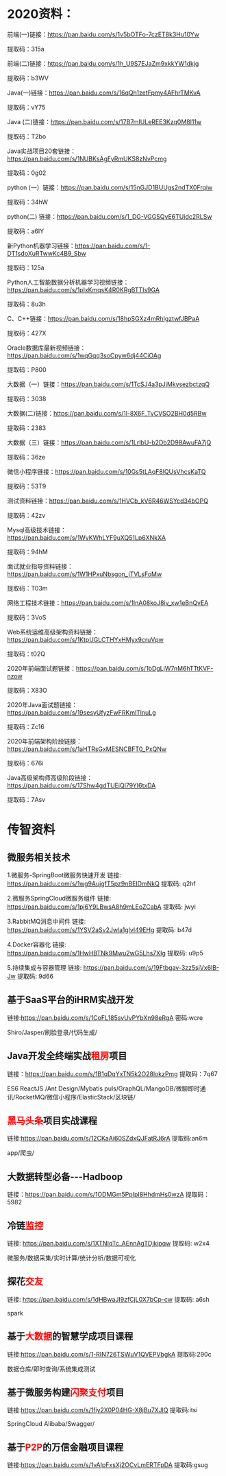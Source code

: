 #  2020资料：

前端(一)链接：<https://pan.baidu.com/s/1v5bOTFo-7czET8k3Hu10Yw>  

提取码：315a 



前端(二)链接：<https://pan.baidu.com/s/1h_U9S7EJaZm9xkkYW1dkjg>  

提取码：b3WV 

 

Java(一)链接：<https://pan.baidu.com/s/16qQh1zetFpmy4AFhrTMKvA>  

提取码：vY75 

 

Java (二)链接：<https://pan.baidu.com/s/17B7mIULeREE3Kzq0M8l11w>  

提取码：T2bo 

 

Java实战项目20套链接：<https://pan.baidu.com/s/1NUBKsAgFyRmUKS8zNvPcmg>  

提取码：0g02 

 

python (一）链接：<https://pan.baidu.com/s/15nGJD1BUUgs2ndTX0Frqiw>  

提取码：34hW 

 

python(二) 链接：<https://pan.baidu.com/s/1_DG-VGGSQyE6TUidc2RLSw>  

提取码：a6IY 

 

新Python机器学习链接：<https://pan.baidu.com/s/1-DT1sdoXuRTwwKc4B9_Sbw>  

提取码：125a 

 

Python人工智能数据分析机器学习视频链接：<https://pan.baidu.com/s/1pIxKmqsK4R0KRgBTTIs9GA>  

提取码：8u3h 

 

C、C++链接：<https://pan.baidu.com/s/18hpSGXz4mRhIgztwfJBPaA>  

提取码：427X 

 

Oracle数据库最新视频链接：<https://pan.baidu.com/s/1wqGqq3soCpyw6dj44CiOAg>  

提取码：P800 

 

大数据（一）链接：<https://pan.baidu.com/s/1TcSJ4a3pJjMkysezbctzqQ>  

提取码：3038 

 

大数据(二)链接：<https://pan.baidu.com/s/1l-8X6F_TvCVSO2BH0d5RBw>  

提取码：2383 

 

大数据（三）链接：<https://pan.baidu.com/s/1LrlbU-b2Db2D98AwuFA7jQ>   

提取码：36ze 

 

微信小程序链接：<https://pan.baidu.com/s/10Gs5tLAqF8lQUsVhcsKaTQ>  

提取码：53T9 

 

测试资料链接：<https://pan.baidu.com/s/1HVCb_kV6R46WSYcd34bOPQ>  

提取码：42zv 

 

Mysql高级技术链接：<https://pan.baidu.com/s/1WvKWhLYF9uXQ51Lp6XNkXA>  

提取码：94hM 

 

面试就业指导资料链接：<https://pan.baidu.com/s/1W1HPxuNbsgon_jTVLsFoMw>  

提取码：T03m 

 

网络工程技术链接：<https://pan.baidu.com/s/1lnA08koJ8iv_xw1eBnQvEA>   

提取码：3VoS 

 

Web系统运维高级架构资料链接：<https://pan.baidu.com/s/1KtpUGLCTHYxHMyx9cruVpw>  

提取码：t02Q 

 

2020年前端面试题链接：<https://pan.baidu.com/s/1bDgLjW7nM6hTTtKVF-nzow>  

提取码：X83O 

 

2020年Java面试题链接：<https://pan.baidu.com/s/19sesyUfyzFwFRKmlTlnuLg>  

提取码：Zc16 

 

2020年前端架构阶段链接：<https://pan.baidu.com/s/1aHTRsGxMESNCBFT0_PxQNw>  

提取码：676i 

 

Java高级架构师高级阶段链接：<https://pan.baidu.com/s/17Shw4gdTUEiQl79YI6txDA>  

提取码：7Asv 

#  传智资料

## 微服务相关技术



1.微服务-SpringBoot微服务快速开发
链接: https://pan.baidu.com/s/1wg9AujgfT5pz9nBEIDmNkQ 提取码: q2hf

2.微服务SpringCloud微服务组件
链接: https://pan.baidu.com/s/1pj6Y9LBwsA8h9mLEoZCabA 提取码: jwyi 


3.RabbitMQ消息中间件
链接: https://pan.baidu.com/s/1YSV2aSv2Jwla1glvI49EHg 提取码: b47d


4.Docker容器化
链接: https://pan.baidu.com/s/1HwHBTNk9Mwu2wG5Lhs7XIg 提取码: u9p5 

5.持续集成与容器管理
链接: https://pan.baidu.com/s/19Ftbgav-3zz5sjVx6lB-Jw 提取码: 9d66



## 基于SaaS平台的iHRM实战开发

链接:https://pan.baidu.com/s/1CoFL185svUvPYbXn98eRgA  密码:wcre

Shiro/Jasper/刷脸登录/代码生成/

## Java开发全终端实战<font color=red>租房</font>项目

链接：https://pan.baidu.com/s/1B1qDqYxTN5k2O28lokzPmg    提取码：7q67

ES6 ReactJS /Ant Design/Mybatis puls/GraphQL/MangoDB/微聊即时通讯/RocketMQ/微信小程序/ElasticStack/区块链/



## <font color=red>黑马头条</font>项目实战课程

链接:https://pan.baidu.com/s/12CKaAi60SZdxQJFatRJ6rA     提取码:an6m

app/爬虫/



## 大数据转型必备---Hadboop

链接：https://pan.baidu.com/s/1ODMGm5PpIpI8HhdmHs0wzA   提取码：5982 






## 冷链<font color=red>监控</font>

链接: https://pan.baidu.com/s/1XTNIqTc_AEnnAgTDjkipqw        提取码: w2x4

微服务/数据采集/实时计算/统计分析/数据可视化



## 探花<font color=red>交友</font>

链接: https://pan.baidu.com/s/1dHBwaJI9zfCjL0X7bCp-cw 提取码: a6sh

spark

## 基于<font color=red>大数据</font>的智慧学成项目课程


链接:https://pan.baidu.com/s/1-RIN726TSWuV1QVEPVbgkA   提取码:290c

数据仓库/即时查询/系统集成测试



## 基于微服务构建<font color=red>闪聚支付</font>项目

链接:https://pan.baidu.com/s/1fiy2X0P04HG-X8jBu7XJlQ  提取码:itsi

SpringCloud Alibaba/Swagger/



## 基于<font color=red>P2P</font>的万信金融项目课程

链接:https://pan.baidu.com/s/1vAIpFxsXj2OCvLmERTFpDA  提取码:gsug







